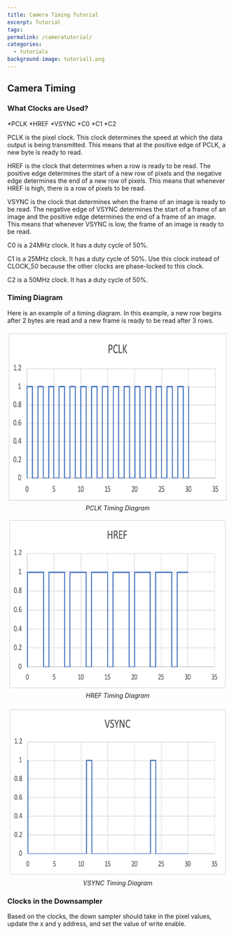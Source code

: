 ```yaml
---
title: Camera Timing Tutorial
excerpt: Tutorial
tags: 
permalink: /cameratutorial/
categories:
  - tutorials
background-image: tutorial1.png
---
```


## Camera Timing

### What Clocks are Used?
*PCLK
*HREF
*VSYNC
*C0
*C1
*C2

PCLK is the pixel clock. This clock determines the speed at which the data output is being transmitted. This means that at the positive edge of PCLK, a new byte is ready to read. 

HREF is the clock that determines when a row is ready to be read. The positive edge determines the start of a new row of pixels and the negative edge determines the end of a new row of pixels. This means that whenever HREF is high, there is a row of pixels to be read. 

VSYNC is the clock that determines when the frame of an image is ready to be read. The negative edge of VSYNC determines the start of a frame of an image and the positive edge determines the end of a frame of an image. This means that whenever VSYNC is low, the frame of an image is ready to be read. 

C0 is a 24MHz clock. It has a duty cycle of 50%.

C1 is a 25MHz clock. It has a duty cycle of 50%. Use this clock instead of CLOCK_50 because the other clocks are phase-locked to this clock. 

C2 is a 50MHz clock. It has a duty cycle of 50%.

### Timing Diagram
Here is an example of a timing diagram. In this example, a new row begins after 2 bytes are read and a new frame is ready to be read after 3 rows.

<p align="center">
  <img src="/images/PCLK.png" width="580px" height="394px"/><br/>
  <i>PCLK Timing Diagram</i>
</p>

<p align="center">
  <img src="/images/HREF.png" width="580px" height="394px"/><br/>
  <i>HREF Timing Diagram</i>
</p>

<p align="center">
  <img src="/images/VSYNC.png" width="580px" height="394px"/><br/>
  <i>VSYNC Timing Diagram</i>
</p>

### Clocks in the Downsampler
Based on the clocks, the down sampler should take in the pixel values, update the x and y address, and set the value of write enable. 
